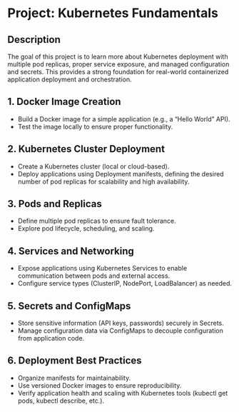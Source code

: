 # Project: Kubernetes Fundamentals

## Description
The goal of this project is to learn more about Kubernetes deployment with multiple pod replicas, proper service exposure, and managed configuration and secrets. This provides a strong foundation for real-world containerized application deployment and orchestration.

## 1. Docker Image Creation
- Build a Docker image for a simple application (e.g., a “Hello World” API).
- Test the image locally to ensure proper functionality.

## 2. Kubernetes Cluster Deployment
- Create a Kubernetes cluster (local or cloud-based).
- Deploy applications using Deployment manifests, defining the desired number of pod replicas for scalability and high availability.

## 3. Pods and Replicas
- Define multiple pod replicas to ensure fault tolerance.
- Explore pod lifecycle, scheduling, and scaling.

## 4. Services and Networking
- Expose applications using Kubernetes Services to enable communication between pods and external access.
- Configure service types (ClusterIP, NodePort, LoadBalancer) as needed.

## 5. Secrets and ConfigMaps
- Store sensitive information (API keys, passwords) securely in Secrets.
- Manage configuration data via ConfigMaps to decouple configuration from application code.

## 6. Deployment Best Practices
- Organize manifests for maintainability.
- Use versioned Docker images to ensure reproducibility.
- Verify application health and scaling with Kubernetes tools (kubectl get pods, kubectl describe, etc.).
